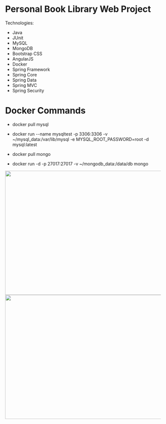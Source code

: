 # Personal Book Library Web Project 

Technologies:

- Java
- JUnit
- MySQL
- MongoDB
- Bootstrap CSS
- AngularJS
- Docker
- Spring Framework
- Spring Core
- Spring Data
- Spring MVC
- Spring Security


# Docker Commands

- docker pull mysql
- docker run --name mysqltest -p 3306:3306 -v ~/mysql_data:/var/lib/mysql  -e MYSQL_ROOT_PASSWORD=root -d mysql:latest

- docker pull mongo
- docker run -d -p 27017:27017 -v ~/mongodb_data:/data/db mongo


<img src="https://user-images.githubusercontent.com/2838457/46903382-ae779680-cedc-11e8-932e-d578c889aae2.png" width="700" height="400">

<img src="https://user-images.githubusercontent.com/2838457/46903411-13cb8780-cedd-11e8-9f71-5c79ffe74e00.png" width="700" height="400">

